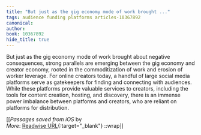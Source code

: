 ```yaml
---
title: "But just as the gig economy mode of work brought ..."
tags: audience funding platforms articles-10367892
canonical: 
author: 
book: 10367892
hide_title: true
---
```


But just as the gig economy mode of work brought about negative consequences, strong parallels are emerging between the gig economy and creator economy, rooted in the commoditization of work and erosion of worker leverage. For online creators today, a handful of large social media platforms serve as gatekeepers for finding and connecting with audiences. While these platforms provide valuable services to creators, including the tools for content creation, hosting, and discovery, there is an immense power imbalance between platforms and creators, who are reliant on platforms for distribution.


[[<cite>_Passages saved from iOS_</cite> by  <br>
_More_: [Readwise URL](https://readwise.io/open/211854060){:target="_blank"}
::wrap]]